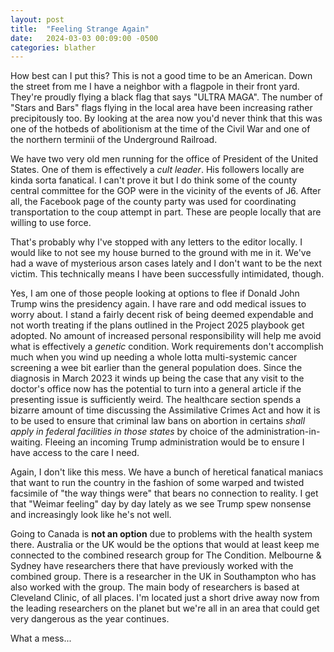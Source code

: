 ```yaml
---
layout: post
title:  "Feeling Strange Again"
date:   2024-03-03 00:09:00 -0500
categories: blather
---
```

How best can I put this?  This is not a good time to be an American.  Down the street from me I have a neighbor with a flagpole in their front yard.  They're proudly flying a black flag that says "ULTRA MAGA".  The number of "Stars and Bars" flags flying in the local area have been increasing rather precipitously too.  By looking at the area now you'd never think that this was one of the hotbeds of abolitionism at the time of the Civil War and one of the northern terminii of the Underground Railroad.

We have two very old men running for the office of President of the United States.  One of them is effectively a *cult leader*.  His followers locally are kinda sorta fanatical.  I can't prove it but I do think some of the county central committee for the GOP were in the vicinity of the events of J6.  After all, the Facebook page of the county party was used for coordinating transportation to the coup attempt in part.  These are people locally that are willing to use force.

That's probably why I've stopped with any letters to the editor locally.  I would like to not see my house burned to the ground with me in it.  We've had a wave of mysterious arson cases lately and I don't want to be the next victim.  This technically means I have been successfully intimidated, though.

Yes, I am one of those people looking at options to flee if Donald John Trump wins the presidency again.  I have rare and odd medical issues to worry about.  I stand a fairly decent risk of being deemed expendable and not worth treating if the plans outlined in the Project 2025 playbook get adopted.  No amount of increased personal responsibility will help me avoid what is effectively a *genetic* condition.  Work requirements don't accomplish much when you wind up needing a whole lotta multi-systemic cancer screening a wee bit earlier than the general population does.  Since the diagnosis in March 2023 it winds up being the case that any visit to the doctor's office now has the potential to turn into a general article if the presenting issue is sufficiently weird.  The healthcare section spends a bizarre amount of time discussing the Assimilative Crimes Act and how it is to be used to ensure that criminal law bans on abortion in certains *shall apply in federal facilities in those states* by choice of the administration-in-waiting.  Fleeing an incoming Trump administration would be to ensure I have access to the care I need.

Again, I don't like this mess.  We have a bunch of heretical fanatical maniacs that want to run the country in the fashion of some warped and twisted facsimile of "the way things were" that bears no connection to reality.  I get that "Weimar feeling" day by day lately as we see Trump spew nonsense and increasingly look like he's not well.

Going to Canada is **not an option** due to problems with the health system there.  Australia or the UK would be the options that would at least keep me connected to the combined research group for The Condition.  Melbourne & Sydney have researchers there that have previously worked with the combined group.  There is a researcher in the UK in Southampton who has also worked with the group.  The main body of researchers is based at Cleveland Clinic, of all places.  I'm located just a short drive away now from the leading researchers on the planet but we're all in an area that could get very dangerous as the year continues.

What a mess...
